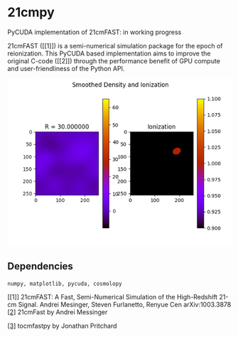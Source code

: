 # 21cmpy
PyCUDA implementation of 21cmFAST: in working progress

21cmFAST ([[1]]) is a semi-numerical simulation package for the epoch of reionization. This PyCUDA based implementation aims to improve the original C-code ([[2]]) through the performance benefit of GPU compute and user-friendliness of the Python API. 


![ES](web/smooth.gif)

## Dependencies

```
numpy, matplotlib, pycuda, cosmolopy
```

[[1]] 21cmFAST: A Fast, Semi-Numerical Simulation of the High-Redshift 21-cm Signal. Andrei Mesinger, Steven Furlanetto, Renyue Cen arXiv:1003.3878
[[2]](https://github.com/andreimesinger/21cmFAST) 21cmFast by Andrei Messinger

[[3]](https://github.com/pritchardjr/tocmfastpy) tocmfastpy by Jonathan Pritchard
